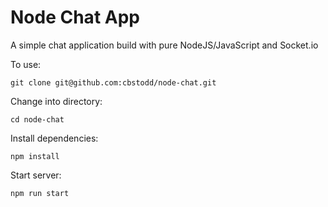 # Node Chat App

A simple chat application build with pure NodeJS/JavaScript and Socket.io

To use:

    git clone git@github.com:cbstodd/node-chat.git

Change into directory:

    cd node-chat

Install dependencies:

    npm install

Start server:

    npm run start

